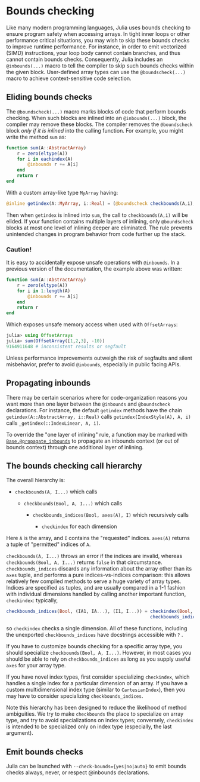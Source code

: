 # Bounds checking

Like many modern programming languages, Julia uses bounds checking to ensure program safety when
accessing arrays. In tight inner loops or other performance critical situations, you may wish
to skip these bounds checks to improve runtime performance. For instance, in order to emit vectorized
(SIMD) instructions, your loop body cannot contain branches, and thus cannot contain bounds checks.
Consequently, Julia includes an `@inbounds(...)` macro to tell the compiler to skip such bounds
checks within the given block. User-defined array types can use the `@boundscheck(...)` macro
to achieve context-sensitive code selection.

## Eliding bounds checks

The `@boundscheck(...)` macro marks blocks of code that perform bounds checking.
When such blocks are inlined into an `@inbounds(...)` block, the compiler may remove these blocks.
The compiler removes the `@boundscheck` block *only if it is inlined* into the calling function.
For example, you might write the method `sum` as:

```julia
function sum(A::AbstractArray)
    r = zero(eltype(A))
    for i in eachindex(A)
        @inbounds r += A[i]
    end
    return r
end
```

With a custom array-like type `MyArray` having:

```julia
@inline getindex(A::MyArray, i::Real) = (@boundscheck checkbounds(A,i); A.data[to_index(i)])
```

Then when `getindex` is inlined into `sum`, the call to `checkbounds(A,i)` will be elided. If
your function contains multiple layers of inlining, only `@boundscheck` blocks at most one level
of inlining deeper are eliminated. The rule prevents unintended changes in program behavior from
code further up the stack.

### Caution!

It is easy to accidentally expose unsafe operations with `@inbounds`. In a previous version of the
documentation, the example above was written:

```julia
function sum(A::AbstractArray)
    r = zero(eltype(A))
    for i in 1:length(A)
        @inbounds r += A[i]
    end
	return r
end
```

Which exposes unsafe memory access when used with `OffsetArrays`:

```julia
julia> using OffsetArrays
julia> sum(OffsetArray([1,2,3], -10))
9164911648 # inconsistent results or segfault
```

Unless performance improvements outweigh the risk of segfaults and silent misbehavior, 
prefer to avoid `@inbounds`, especially in public facing APIs.

## Propagating inbounds

There may be certain scenarios where for code-organization reasons you want more than one layer
between the `@inbounds` and `@boundscheck` declarations. For instance, the default `getindex`
methods have the chain `getindex(A::AbstractArray, i::Real)` calls `getindex(IndexStyle(A), A, i)`
calls `_getindex(::IndexLinear, A, i)`.

To override the "one layer of inlining" rule, a function may be marked with
[`Base.@propagate_inbounds`](@ref) to propagate an inbounds context (or out of bounds
context) through one additional layer of inlining.

## The bounds checking call hierarchy

The overall hierarchy is:

  * `checkbounds(A, I...)` which calls

      * `checkbounds(Bool, A, I...)` which calls

          * `checkbounds_indices(Bool, axes(A), I)` which recursively calls

              * `checkindex` for each dimension

Here `A` is the array, and `I` contains the "requested" indices. `axes(A)` returns a tuple
of "permitted" indices of `A`.

`checkbounds(A, I...)` throws an error if the indices are invalid, whereas `checkbounds(Bool, A, I...)`
returns `false` in that circumstance.  `checkbounds_indices` discards any information about the
array other than its `axes` tuple, and performs a pure indices-vs-indices comparison: this
allows relatively few compiled methods to serve a huge variety of array types. Indices are specified
as tuples, and are usually compared in a 1-1 fashion with individual dimensions handled by calling
another important function, `checkindex`: typically,

```julia
checkbounds_indices(Bool, (IA1, IA...), (I1, I...)) = checkindex(Bool, IA1, I1) &
                                                      checkbounds_indices(Bool, IA, I)
```

so `checkindex` checks a single dimension.  All of these functions, including the unexported
`checkbounds_indices` have docstrings accessible with `?` .

If you have to customize bounds checking for a specific array type, you should specialize `checkbounds(Bool, A, I...)`.
However, in most cases you should be able to rely on `checkbounds_indices` as long as you supply
useful `axes` for your array type.

If you have novel index types, first consider specializing `checkindex`, which handles a single
index for a particular dimension of an array.  If you have a custom multidimensional index type
(similar to `CartesianIndex`), then you may have to consider specializing `checkbounds_indices`.

Note this hierarchy has been designed to reduce the likelihood of method ambiguities.  We try
to make `checkbounds` the place to specialize on array type, and try to avoid specializations
on index types; conversely, `checkindex` is intended to be specialized only on index type (especially,
the last argument).

## Emit bounds checks

Julia can be launched with `--check-bounds={yes|no|auto}` to emit bounds checks always, never, or respect @inbounds declarations.
